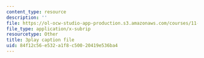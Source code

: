 ```yaml
---
content_type: resource
description: ''
file: https://ol-ocw-studio-app-production.s3.amazonaws.com/courses/11-016j-the-once-and-future-city-spring-2015/84f12c56e532a1f8c50020419e536ba4_XOfD39Pr4ZU.srt
file_type: application/x-subrip
resourcetype: Other
title: 3play caption file
uid: 84f12c56-e532-a1f8-c500-20419e536ba4
---
```

